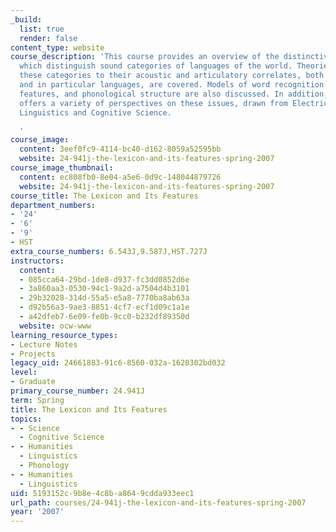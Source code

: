 ```yaml
---
_build:
  list: true
  render: false
content_type: website
course_description: 'This course provides an overview of the distinctive features
  which distinguish sound categories of languages of the world. Theories which relate
  these categories to their acoustic and articulatory correlates, both universally
  and in particular languages, are covered. Models of word recognition by listeners,
  features, and phonological structure are also discussed. In addition, the course
  offers a variety of perspectives on these issues, drawn from Electrical Engineering,
  Linguistics and Cognitive Science.

  '
course_image:
  content: 3eef0fc9-4114-bc40-d162-8059a52595bb
  website: 24-941j-the-lexicon-and-its-features-spring-2007
course_image_thumbnail:
  content: ec808fb0-8e04-a5e6-0d9c-148044879726
  website: 24-941j-the-lexicon-and-its-features-spring-2007
course_title: The Lexicon and Its Features
department_numbers:
- '24'
- '6'
- '9'
- HST
extra_course_numbers: 6.543J,9.587J,HST.727J
instructors:
  content:
  - 085cca64-29bd-1de8-d937-fc3dd0852d6e
  - 3a860aa3-0530-94c1-9a2d-a7504d4b3101
  - 29b32028-314d-55a5-e5a8-7770ba8ab63a
  - d92b56a3-9ae3-8851-4cf7-ecf1d09c1a1e
  - a42dfeb7-6e09-fe0b-9cc0-b232df89350d
  website: ocw-www
learning_resource_types:
- Lecture Notes
- Projects
legacy_uid: 24661883-91c6-8560-032a-1620302bd032
level:
- Graduate
primary_course_number: 24.941J
term: Spring
title: The Lexicon and Its Features
topics:
- - Science
  - Cognitive Science
- - Humanities
  - Linguistics
  - Phonology
- - Humanities
  - Linguistics
uid: 5193152c-9b8e-4c8b-a864-9cdda933eec1
url_path: courses/24-941j-the-lexicon-and-its-features-spring-2007
year: '2007'
---
```

